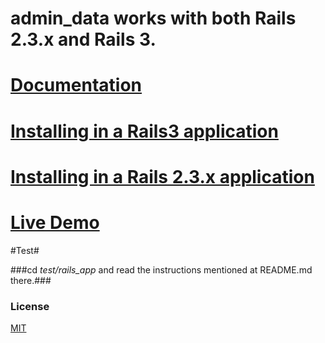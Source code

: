 # admin_data works with both Rails 2.3.x and Rails 3. #

# [Documentation](http://github.com/neerajdotname/admin_data/wiki) #

# [Installing in a Rails3 application](https://github.com/neerajdotname/admin_data/wiki/Installation-and-Usage-information-for-a-Rails-3-application) #
# [Installing in a Rails 2.3.x application](https://github.com/neerajdotname/admin_data/wiki/Installation-and-Usage-information-for-a-Rails-2.3.x-application) #

# [Live Demo](http://admin-data-test.heroku.com/admin_data) #


#Test#

###cd _test/rails_app_ and read the instructions mentioned at README.md there.###


### License ###

[MIT](http://github.com/jquery/jquery/blob/master/MIT-LICENSE.txt)
